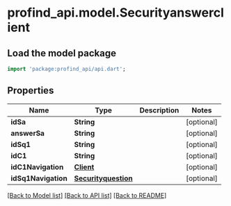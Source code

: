 # profind_api.model.Securityanswerclient

## Load the model package
```dart
import 'package:profind_api/api.dart';
```

## Properties
Name | Type | Description | Notes
------------ | ------------- | ------------- | -------------
**idSa** | **String** |  | [optional] 
**answerSa** | **String** |  | [optional] 
**idSq1** | **String** |  | [optional] 
**idC1** | **String** |  | [optional] 
**idC1Navigation** | [**Client**](Client.md) |  | [optional] 
**idSq1Navigation** | [**Securityquestion**](Securityquestion.md) |  | [optional] 

[[Back to Model list]](../README.md#documentation-for-models) [[Back to API list]](../README.md#documentation-for-api-endpoints) [[Back to README]](../README.md)


